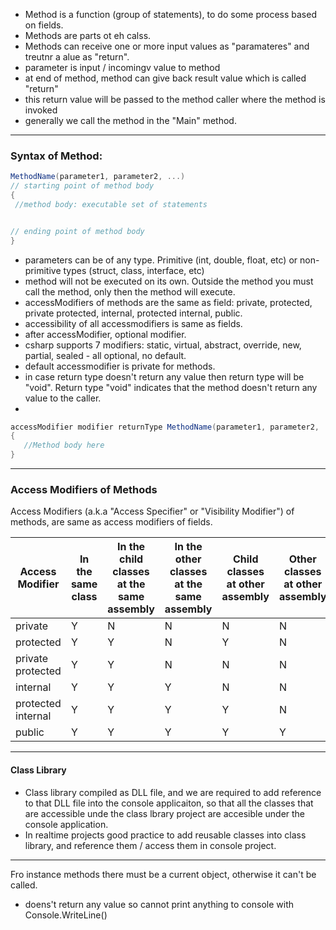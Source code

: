 - Method is a function (group of statements), to do some process based on fields. 
- Methods are parts ot eh calss. 
- Methods can receive one or more input values as "paramateres" and treutnr a alue as "return". 
- parameter is input / incomingv value to method
- at end of method, method can give back result value which is called "return"
- this return value will be passed to the method caller where the method is invoked
- generally we call the method in the "Main" method. 

---

### Syntax of Method: 

```csharp
MethodName(parameter1, parameter2, ...)
// starting point of method body
{
 //method body: executable set of statements


// ending point of method body
}
```

- parameters can be of any type. Primitive (int, double, float, etc) or non-primitive types (struct, class, interface, etc)
- method will not be executed on its own. Outside the method you must call the method, only then the method will execute. 
- accessModifiers of methods are the same as field: private, protected, private protected, internal, protected internal, public. 
- accessibility of all accessmodifiers is same as fields. 
- after accessModifier, optional modifier. 
- csharp supports 7 modifiers: static, virtual, abstract, override, new, partial, sealed - all optional, no default.
- default accessmodifier is private for methods. 
- in case return type doesn't return any value then return type will be "void". Return type "void" indicates that the method doesn't return any value to the caller.
- 

```csharp
accessModifier modifier returnType MethodName(parameter1, parameter2, ...) 
{ 
   //Method body here
}
```

---
### Access Modifiers of Methods

Access Modifiers (a.k.a "Access Specifier" or "Visibility Modifier") of methods, are same as access modifiers of fields. 


| Access Modifier    | In the same class | In the child classes at the same assembly | In the other classes at the same assembly | Child classes at other assembly | Other classes at other assembly |
|--------------------|-------------------|-------------------------------------------|-------------------------------------------|---------------------------------|---------------------------------|
| private            | Y                 | N                                         | N                                         | N                               | N                               |
| protected          | Y                 | Y                                         | N                                         | Y                               | N                               |
| private protected  | Y                 | Y                                         | N                                         | N                               | N                               |
| internal           | Y                 | Y                                         | Y                                         | N                               | N                               |
| protected internal | Y                 | Y                                         | Y                                         | Y                               | N                               |
| public             | Y                 | Y                                         | Y                                         | Y                               | Y                               |

---

#### Class Library
- Class library compiled as DLL file, and we are required to add reference to that DLL file into the console applicaiton, so that all the classes that are accessible unde the class lbrary project are accesible under the console application.
- In realtime projects good practice to add reusable classes into class library, and reference them / access them in console project. 
---
Fro instance methods there must be a current object, otherwise it can't be called.
- doens't return any value so cannot print anything to console with Console.WriteLine()


